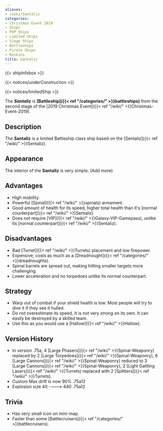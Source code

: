 ```yaml
---
aliases:
- /wiki/Santaliz
categories:
- Christmas Event 2019
- Ships
- PVP Ships
- Limited Ships
- Siege Ships
- Battleships
- Pirate Ships
- Reskins
title: Santaliz
---  
```


{{< shipInfobox >}}   

{{< notices/underConstruction >}}   

{{< notices/limitedShip >}} 

The **_Santaliz_** is **[Battleship]({{< ref "/categories/" >}}battleships)** from the second stage of the [2019 Christmas Event]({{< ref "/wiki/" >}}Christmas-Event-2019).

## Description

The **Santaliz** is a limited Battleship class ship based on the [Sentaliz]({{< ref "/wiki/" >}}Sentaliz).

## Appearance

The interior of the **Santaliz** is very simple. (Add more)

## Advantages

- High mobility.
- Powerful [Spinal]({{< ref "/wiki/" >}}spinals) armament.
- Good amount of health for its speed, higher total health than it's [normal counterpart]({{< ref "/wiki/" >}}Sentaliz)
- Does not require [VIP]({{< ref "/wiki/" >}}Galaxy-VIP-Gamepass), unlike its [normal counterpart]({{< ref "/wiki/" >}}Sentaliz).

## Disadvantages

- Bad [Turret]({{< ref "/wiki/" >}}Turrets) placement and low firepower.
- Expensive; costs as much as a [Dreadnought]({{< ref "/categories/" >}}dreadnoughts).
- Spinal barrels are spread out, making hitting smaller targets more challenging.
- Lower acceleration and no torpedoes unlike its normal counterpart.

## Strategy

- Warp out of combat if your shield health is low. Most people will try to dive it if they see it hulled.
- Do not overestimate its speed, It is not very strong on its own. It can easily be destroyed by a skilled team.
- Use this as you would use a [Hallow]({{< ref "/wiki/" >}}Hallow).

## Version History 

- In version .75a, 4 [Large Phasers]({{< ref "/wiki/" >}}Spinal-Weaponry) replaced by 2 [Large Torpedoes]({{< ref "/wiki/" >}}Spinal-Weaponry), 6 [Large Cannons]({{< ref "/wiki/" >}}Spinal-Weaponry) reduced to 3 [Large Cannons]({{< ref "/wiki/" >}}Spinal-Weaponry), 2 [Light Gattling Lasers]({{< ref "/wiki/" >}}Turrets) replaced with 2 [Splitters]({{< ref "/wiki/" >}}Turrets).
- Custom Max drift is now 90% .75a12
- Explosion size 40 ----> 440 .75a12

## Trivia

- Has very small icon on mini-map.
- Faster than some [Battlecruisers]({{< ref "/categories/" >}}battlecruisers).